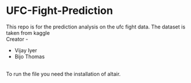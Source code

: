 # UFC-Fight-Prediction
This repo is for the prediction analysis on the ufc fight data. The dataset is taken from kaggle<br>
Creator - 
* Vijay Iyer 
* Bijo Thomas
<br>
To run the file you need the installation of altair.
